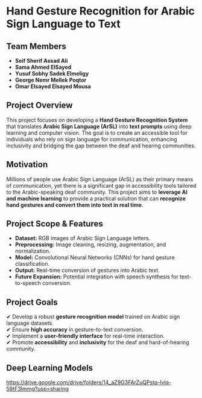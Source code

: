 # Hand Gesture Recognition for Arabic Sign Language to Text

## Team Members  
- **Seif Sherif Assad Ali**  
- **Sama Ahmed ElSayed**  
- **Yusuf Sobhy Sadek Elmeligy**  
- **George Nemr Mellek Poqtor**  
- **Omar Elsayed Elsayed Mousa**  

## Project Overview 
This project focuses on developing a **Hand Gesture Recognition System** that translates **Arabic Sign Language (ArSL)** into **text prompts** using deep learning and computer vision. The goal is to create an accessible tool for individuals who rely on sign language for communication, enhancing inclusivity and bridging the gap between the deaf and hearing communities.  

## Motivation  
Millions of people use Arabic Sign Language (ArSL) as their primary means of communication, yet there is a significant gap in accessibility tools tailored to the Arabic-speaking deaf community. This project aims to **leverage AI and machine learning** to provide a practical solution that can **recognize hand gestures and convert them into text in real time**.  

## Project Scope & Features  
- **Dataset:** RGB images of Arabic Sign Language letters.  
- **Preprocessing:** Image cleaning, resizing, augmentation, and normalization.  
- **Model:** Convolutional Neural Networks (CNNs) for hand gesture classification.  
- **Output:** Real-time conversion of gestures into Arabic text.  
- **Future Expansion:** Potential integration with speech synthesis for text-to-speech conversion.  

## Project Goals  
✔ Develop a robust **gesture recognition model** trained on Arabic sign language datasets.  
✔ Ensure **high accuracy** in gesture-to-text conversion.  
✔ Implement a **user-friendly interface** for real-time interaction.  
✔ Promote **accessibility** and **inclusivity** for the deaf and hard-of-hearing community.  

## Deep Learning Models
https://drive.google.com/drive/folders/14_aZ9G3FArZuQPstq-lvlq-59tF3Immg?usp=sharing
